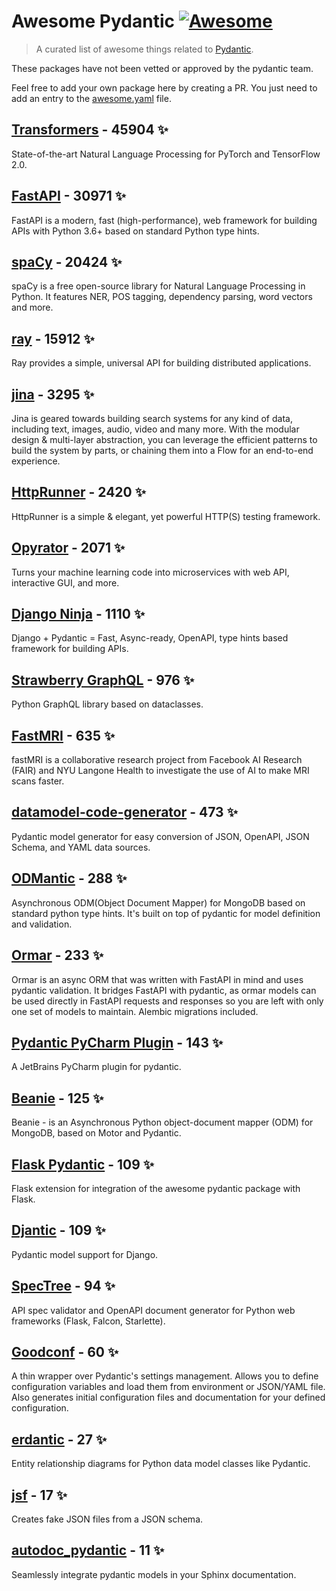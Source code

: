 # Awesome Pydantic [![Awesome](https://awesome.re/badge-flat.svg)](https://github.com/sindresorhus/awesome)

> A curated list of awesome things related to [Pydantic](https://pydantic-docs.helpmanual.io/).

These packages have not been vetted or approved by the pydantic team.

Feel free to add your own package here by creating a PR. You just need to add an entry to the [awesome.yaml](./awesome.yaml) file.


## [Transformers](https://github.com/huggingface/transformers) - 45904 ✨

State-of-the-art Natural Language Processing for PyTorch and TensorFlow 2.0.

## [FastAPI](https://github.com/tiangolo/fastapi) - 30971 ✨

FastAPI is a modern, fast (high-performance), web framework for building APIs with Python 3.6+ based on standard Python type hints.

## [spaCy](https://github.com/explosion/spaCy) - 20424 ✨

spaCy is a free open-source library for Natural Language Processing in Python. It features NER, POS tagging, dependency parsing, word vectors and more.

## [ray](https://github.com/ray-project/ray) - 15912 ✨

Ray provides a simple, universal API for building distributed applications.

## [jina](https://github.com/jina-ai/jina) - 3295 ✨

Jina is geared towards building search systems for any kind of data, including text, images, audio, video and many more. With the modular design & multi-layer abstraction, you can leverage the efficient patterns to build the system by parts, or chaining them into a Flow for an end-to-end experience.

## [HttpRunner](https://github.com/httprunner/httprunner) - 2420 ✨

HttpRunner is a simple & elegant, yet powerful HTTP(S) testing framework.

## [Opyrator](https://github.com/ml-tooling/opyrator) - 2071 ✨

Turns your machine learning code into microservices with web API, interactive GUI, and more.

## [Django Ninja](https://github.com/vitalik/django-ninja) - 1110 ✨

Django + Pydantic = Fast, Async-ready, OpenAPI, type hints based framework for building APIs.

## [Strawberry GraphQL](https://github.com/strawberry-graphql/strawberry) - 976 ✨

Python GraphQL library based on dataclasses.

## [FastMRI](https://github.com/facebookresearch/fastMRI) - 635 ✨

fastMRI is a collaborative research project from Facebook AI Research (FAIR) and NYU Langone Health to investigate the use of AI to make MRI scans faster.

## [datamodel-code-generator](https://github.com/koxudaxi/datamodel-code-generator) - 473 ✨

Pydantic model generator for easy conversion of JSON, OpenAPI, JSON Schema, and YAML data sources.

## [ODMantic](https://github.com/art049/odmantic) - 288 ✨

Asynchronous ODM(Object Document Mapper) for MongoDB based on standard python type hints. It's built on top of pydantic for model definition and validation.

## [Ormar](https://github.com/collerek/ormar) - 233 ✨

Ormar is an async ORM that was written with FastAPI in mind and uses pydantic validation. It bridges FastAPI with pydantic, as ormar models can be used directly in FastAPI requests and responses so you are left with only one set of models to maintain. Alembic migrations included.

## [Pydantic PyCharm Plugin](https://github.com/koxudaxi/pydantic-pycharm-plugin) - 143 ✨

A JetBrains PyCharm plugin for pydantic.

## [Beanie](https://github.com/roman-right/beanie) - 125 ✨

Beanie - is an Asynchronous Python object-document mapper (ODM) for MongoDB, based on Motor and Pydantic.

## [Flask Pydantic](https://github.com/bauerji/flask_pydantic) - 109 ✨

Flask extension for integration of the awesome pydantic package with Flask.

## [Djantic](https://github.com/jordaneremieff/djantic) - 109 ✨

Pydantic model support for Django.

## [SpecTree](https://github.com/0b01001001/spectree) - 94 ✨

API spec validator and OpenAPI document generator for Python web frameworks (Flask, Falcon, Starlette).

## [Goodconf](https://github.com/lincolnloop/goodconf) - 60 ✨

A thin wrapper over Pydantic's settings management. Allows you to define configuration variables and load them from environment or JSON/YAML file. Also generates initial configuration files and documentation for your defined configuration.

## [erdantic](https://github.com/drivendataorg/erdantic) - 27 ✨

Entity relationship diagrams for Python data model classes like Pydantic.

## [jsf](https://github.com/ghandic/jsf) - 17 ✨

Creates fake JSON files from a JSON schema.

## [autodoc_pydantic](https://github.com/mansenfranzen/autodoc_pydantic) - 11 ✨

Seamlessly integrate pydantic models in your Sphinx documentation.
